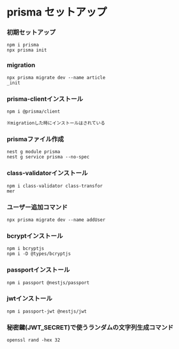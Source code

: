 # prisma セットアップ

### 初期セットアップ

```
npm i prisma
npx prisma init
```

### migration

```
npx prisma migrate dev --name article
_init
```

### prisma-clientインストール

```
npm i @prisma/client

※migrationした時にインストールはされている
```

### prismaファイル作成

```
nest g module prisma
nest g service prisma --no-spec
```

### class-validatorインストール

```
npm i class-validator class-transfor
mer
```

### ユーザー追加コマンド

```
npx prisma migrate dev --name addUser
```

### bcryptインストール

```
npm i bcryptjs
npm i -D @types/bcryptjs
```

### passportインストール

```
npm i passport @nestjs/passport
```

### jwtインストール

```
npm i passport-jwt @nestjs/jwt
```

### 秘密鍵(JWT_SECRET)で使うランダムの文字列生成コマンド

```
openssl rand -hex 32
```
